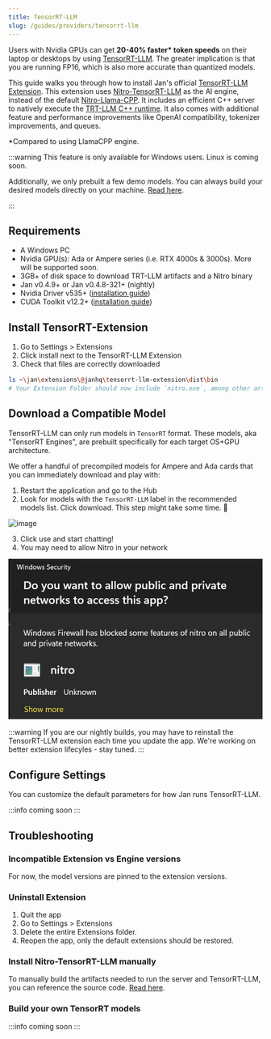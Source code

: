 ```yaml
---
title: TensorRT-LLM
slug: /guides/providers/tensorrt-llm
---
```


<head>
    <title>TensorRT-LLM - Jan Guides</title>
    <meta name="description" content="Learn how to install Jan's official TensorRT-LLM Extension, which offers 20-40% faster token speeds on Nvidia GPUs. Understand the requirements, installation steps, and troubleshooting tips."/>
    <meta name="keywords" content="Jan AI, Jan, ChatGPT alternative, TensorRT-LLM, Nvidia GPU, TensorRT, extension, installation, troubleshooting"/>
    <meta property="og:title" content="TensorRT-LLM - Jan Guides"/>
    <meta property="og:description" content="Learn how to install Jan's official TensorRT-LLM Extension, which offers 20-40% faster token speeds on Nvidia GPUs. Understand the requirements, installation steps, and troubleshooting tips."/>
    <meta property="og:url" content="https://yourwebsite.com/guides/providers/tensorrt-llm"/>
    <meta name="twitter:card" content="summary"/>
    <meta name="twitter:title" content="TensorRT-LLM - Jan Guides"/>
    <meta name="twitter:description" content="Learn how to install Jan's official TensorRT-LLM Extension, which offers 20-40% faster token speeds on Nvidia GPUs. Understand the requirements, installation steps, and troubleshooting tips."/>
</head>

Users with Nvidia GPUs can get **20-40% faster\* token speeds** on their laptop or desktops by using [TensorRT-LLM](https://github.com/NVIDIA/TensorRT-LLM). The greater implication is that you are running FP16, which is also more accurate than quantized models.

This guide walks you through how to install Jan's official [TensorRT-LLM Extension](https://github.com/janhq/nitro-tensorrt-llm). This extension uses [Nitro-TensorRT-LLM](https://github.com/janhq/nitro-tensorrt-llm) as the AI engine, instead of the default [Nitro-Llama-CPP](https://github.com/janhq/nitro). It includes an efficient C++ server to natively execute the [TRT-LLM C++ runtime](https://nvidia.github.io/TensorRT-LLM/gpt_runtime.html). It also comes with additional feature and performance improvements like OpenAI compatibility, tokenizer improvements, and queues.

\*Compared to using LlamaCPP engine.

:::warning
This feature is only available for Windows users. Linux is coming soon.

Additionally, we only prebuilt a few demo models. You can always build your desired models directly on your machine. [Read here](#build-your-own-tensorrt-models).

:::

## Requirements

- A Windows PC
- Nvidia GPU(s): Ada or Ampere series (i.e. RTX 4000s & 3000s). More will be supported soon.
- 3GB+ of disk space to download TRT-LLM artifacts and a Nitro binary
- Jan v0.4.9+ or Jan v0.4.8-321+ (nightly)
- Nvidia Driver v535+ ([installation guide](https://jan.ai/guides/common-error/not-using-gpu/#1-ensure-gpu-mode-requirements))
- CUDA Toolkit v12.2+ ([installation guide](https://jan.ai/guides/common-error/not-using-gpu/#1-ensure-gpu-mode-requirements))

## Install TensorRT-Extension

1. Go to Settings > Extensions
2. Click install next to the TensorRT-LLM Extension
3. Check that files are correctly downloaded

```sh
ls ~\jan\extensions\@janhq\tensorrt-llm-extension\dist\bin
# Your Extension Folder should now include `nitro.exe`, among other artifacts needed to run TRT-LLM
```

## Download a Compatible Model

TensorRT-LLM can only run models in `TensorRT` format. These models, aka "TensorRT Engines", are prebuilt specifically for each target OS+GPU architecture.

We offer a handful of precompiled models for Ampere and Ada cards that you can immediately download and play with:

1. Restart the application and go to the Hub
2. Look for models with the `TensorRT-LLM` label in the recommended models list. Click download. This step might take some time. 🙏

![image](https://hackmd.io/_uploads/rJewrEgRp.png)

3. Click use and start chatting!
4. You may need to allow Nitro in your network

![alt text](image.png)

:::warning
If you are our nightly builds, you may have to reinstall the TensorRT-LLM extension each time you update the app. We're working on better extension lifecyles - stay tuned.
:::

## Configure Settings

You can customize the default parameters for how Jan runs TensorRT-LLM.

:::info
coming soon
:::

## Troubleshooting

### Incompatible Extension vs Engine versions

For now, the model versions are pinned to the extension versions.

### Uninstall Extension

1. Quit the app
2. Go to Settings > Extensions
3. Delete the entire Extensions folder.
4. Reopen the app, only the default extensions should be restored.

### Install Nitro-TensorRT-LLM manually

To manually build the artifacts needed to run the server and TensorRT-LLM, you can reference the source code. [Read here](https://github.com/janhq/nitro-tensorrt-llm?tab=readme-ov-file#quickstart).

### Build your own TensorRT models

:::info
coming soon
:::
